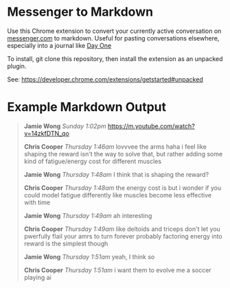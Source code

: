 # Messenger to Markdown

Use this Chrome extension to convert your currently active conversation on
[messenger.com][0] to markdown. Useful for pasting conversations elsewhere,
especially into a journal like [Day One][1]

To install, git clone this repository, then install the extension as an unpacked plugin.

See: https://developer.chrome.com/extensions/getstarted#unpacked

[0]: https://www.messenger.com
[1]: http://dayoneapp.com/

# Example Markdown Output

> **Jamie Wong** *Sunday 1:02pm*
> https://m.youtube.com/watch?v=14zkfDTN_qo
>
> **Chris Cooper** *Thursday 1:46am*
> lovvvee the arms haha
> i feel like shaping the reward isn't the way to solve that, but rather adding some kind of fatigue/energy cost  for different muscles
>
> **Jamie Wong** *Thursday 1:48am*
> I think that is shaping the reward?
>
> **Chris Cooper** *Thursday 1:48am*
> the energy cost is
> but i wonder if you could model fatigue differently
> like muscles become less effective with time 
>
> **Jamie Wong** *Thursday 1:49am*
> ah interesting
>
> **Chris Cooper** *Thursday 1:49am*
> like deltoids and triceps don't let you pwerfully flail your amrs to turn forever
> probably factoring energy into reward is the simplest though
>
> **Jamie Wong** *Thursday 1:51am*
> yeah, I think so
>
> **Chris Cooper** *Thursday 1:51am*
> i want them to evolve me a soccer playing ai 
